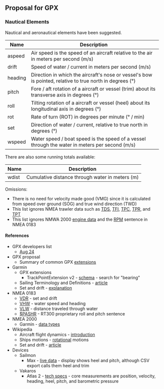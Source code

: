 ## Proposal for GPX

### Nautical Elements

Nautical and aeronautical elements have been suggested.

| Name    | Description                                                  |
| ------- | ------------------------------------------------------------ |
| aspeed  | Air speed is the speed of an aircraft relative to the air in meters per second (m/s) |
| drift   | Speed of water / current in meters per second (m/s)          |
| heading | Direction in which the aircraft's nose or vessel's bow is pointed, relative to true north in degrees (°) |
| pitch   | Fore / aft rotation of a aircraft or vessel (trim) about its transverse axis in degrees (°) |
| roll    | Tilting rotation of a aircraft or vessel (heel) about its longitudinal axis in degrees (°) |
| rot     | Rate of turn (ROT) in degrees per minute (° / min)           |
| set     | Direction of water / current, relative to true north in degrees (°) |
| wspeed  | Water speed / boat speed is the speed of a vessel through the water in meters per second (m/s) |

There are also some running totals available:

| Name  | Description                                     |
| ----- | ----------------------------------------------- |
| wdist | Cumulative distance through water in meters (m) |

Omissions:

- There is no need for velocity made good (VMG) since it is calculated from speed over ground (SOG) and true wind direction (TWD)
- This list ignores NMEA trawler data such as [TDS](https://gpsd.gitlab.io/gpsd/NMEA.html#_tds_trawl_door_spread_distance), [TFI](https://gpsd.gitlab.io/gpsd/NMEA.html#_tfi_trawl_filling_indicator), [TPC](https://gpsd.gitlab.io/gpsd/NMEA.html#_tpc_trawl_position_cartesian_coordinates), [TPR](https://gpsd.gitlab.io/gpsd/NMEA.html#_tpr_trawl_position_relative_vessel), and [TPT](https://gpsd.gitlab.io/gpsd/NMEA.html#_tpt_trawl_position_true)
- This list ignores NMWA 2000 [engine data](https://www8.garmin.com/manuals/webhelp/GUID-1415AAD0-FE63-42A6-8F8D-DB713D616122/EN-US/GUID-8C9B7F1D-846C-4FE3-A78C-65D38F17D2D2.html) and the [RPM](https://gpsd.gitlab.io/gpsd/NMEA.html#_rpm_revolutions) sentence in NMEA 0183



#### References

- GPX developers list
  - [Aug 24](https://groups.io/g/gpx/message/47)
- GPX proposal
  - Summary of common GPX [extensions](../extensions.md)
- Garmin
  - GPX extensions
    - TrackPointExtension v2 - [schema](https://www8.garmin.com/xmlschemas/TrackPointExtensionv2.xsd) - search for "bearing"
  - Sailing Terminology and Definitions - [article](https://support.garmin.com/en-GB/?faq=e5LwusViLZ95VTDwn2Alt7)
  - Set and drift - [explanation](https://support.garmin.com/en-GB/?faq=eYNMvRuppZ2torMWs2pEk6)
- NMEA 0183
  - [VDR](https://gpsd.gitlab.io/gpsd/NMEA.html#_vdr_set_and_drift) - set and drift
  - [VHW](https://gpsd.gitlab.io/gpsd/NMEA.html#_vhw_water_speed_and_heading) - water speed and heading
  - [VLW](https://gpsd.gitlab.io/gpsd/NMEA.html#_vlw_distance_traveled_through_water) - distance traveled through water
  - [$PASHR](https://gpsd.gitlab.io/gpsd/NMEA.html#_pashr_rt300_proprietary_roll_and_pitch_sentence) - RT300 proprietary roll and pitch sentence
- NMEA 2000
  - Garmin - [data types](https://www8.garmin.com/manuals/webhelp/GUID-1415AAD0-FE63-42A6-8F8D-DB713D616122/EN-US/GUID-FACE3DF9-D18C-43B2-A586-B14F670077E1.html)
- Wikipedia
  - Aircraft flight dynamics - [introduction](https://en.wikipedia.org/wiki/Aircraft_flight_dynamics)
  - Ships motions - [rotational](https://en.wikipedia.org/wiki/Ship_motions#Rotational) motions
  - Set and drift - [article](https://en.wikipedia.org/wiki/Set_and_drift)
- Devices
  - Sailmon
    - Max - [live data](https://sailmon.com/max/#1675689499683-c73158df-1d1313e9-e463) - display shows heel and pitch, although CSV export calls them heel and trim
  - Vakaros
    - Atlas 2 - [tech specs](https://vakaros.com/en-eu/pages/tech-specs) - core measurements are position, velocity, heading, heel, pitch, and barometric pressure
